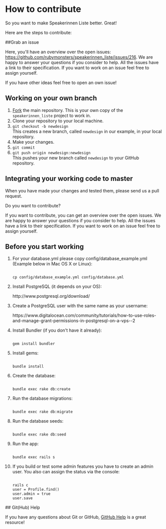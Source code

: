 # How to contribute

So you want to make Speakerinnen Liste better. Great!

Here are the steps to contribute:

##Grab an issue

Here, you'll have an overview over the open issues: https://github.com/rubymonsters/speakerinnen_liste/issues/216. We are happy to answer your questions if you consider to help. All the issues have a link to their specification. If you want to work on an issue feel free to assign yourself.

If you have other ideas feel free to open an own issue!


## Working on your own branch

1. [Fork](https://help.github.com/articles/fork-a-repo) the main repository.
   This is your own copy of the `speakerinnen_liste` project to work in.
2. Clone your repository to your local machine.
3. `git checkout -b newdesign`  
This creates a new branch, called `newdesign` in our example, in your local
repository.
4. Make your changes.
5. `git commit`
6. `git push origin newdesign:newdesign`  
This pushes your new branch called `newdesign` to your GitHub repository.

## Integrating your working code to master

When you have made your changes and tested them, please send us a pull request.

Do you want to contribute?

If you want to contribute, you can get an overview over the open issues. We are happy to answer your questions if you consider to help. All the issues have a link to their specification. If you want to work on an issue feel free to assign yourself.

## Before you start working

<ol>
<li>For your database.yml please copy config/database_example.yml (Example below in Mac OS X or Linux):
<p><code>
cp config/database_example.yml config/database.yml
</code></p>
</li>
<li>Install PostgreSQL (it depends on your OS):
<p>http://www.postgresql.org/download/</p>
</li>
<li>Create a PostgreSQL user with the same name as your username:
<p>https://www.digitalocean.com/community/tutorials/how-to-use-roles-and-manage-grant-permissions-in-postgresql-on-a-vps--2</p>
</li>
<li>Install Bundler (if you don't have it already):
<p><code>
gem install bundler
</code></p>
</li>
<li>Install gems:
<p><code>
bundle install
</code></p>
</li>
<li>Create the database:
<p><code>
bundle exec rake db:create
</code></p>
</li>
<li>Run the database migrations:
<p><code>
bundle exec rake db:migrate
</code></p>
</li>
<li>Run the database seeds:
<p><code>
bundle exec rake db:seed
</code></p>
</li>
<li>Run the app:
<p><code>
bundle exec rails s
</code></p>
</li>
<li>If you build or test some admin features you have to create an admin user. You also can assign the status via the console:
<p><code>
rails c
user = Profile.find(<your-profile-id>)
user.admin = true
user.save
</code></p>
</li>
</ol>
## Git(Hub) Help

If you have any questions about Git or GitHub, [GitHub
Help](https://help.github.com/) is a great resource!
